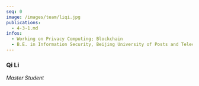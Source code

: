 ```yaml
---
seq: 0
image: /images/team/liqi.jpg
publications:
  - 4-3-1.md
infos:
  - Working on Privacy Computing; Blockchain
  - B.E. in Information Security, Beijing University of Posts and Telecommunications
---
```


### Qi Li
<p><i>Master Student</i></p>

